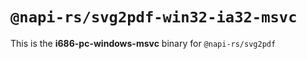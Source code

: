 # `@napi-rs/svg2pdf-win32-ia32-msvc`

This is the **i686-pc-windows-msvc** binary for `@napi-rs/svg2pdf`
